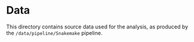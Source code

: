 # Data

This directory contains source data used for the analysis, as produced by the `/data/pipeline/Snakemake` pipeline.

